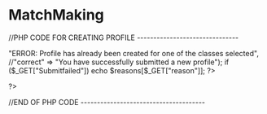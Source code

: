 MatchMaking
===========

//PHP CODE FOR CREATING PROFILE -------------------------------

<?php
//CREATE PROFILE

//these variables NEED to be filled in
$fsuid = $_SESSION['fsuid'];
$comment = $_POST['comment'];
$email = $_POST['showemail'];
$picture = $_POST['showpic'];

//courses variables in array 
$courses = $_POST['courses'];
$number = count($courses);
$total = 0;


for($i=0; $i< $number; $i++)
{
//check if there is no profile for each course
if(profilecreated($fsuid, $courses[$i] == false)
{ $total++; }
}
 
 //check if all the classes selected dont have a profile created
 // direct to the same page with message PROFILE CREATED
if ($total == $number)
{
mysql_query("INSERT INTO Profiles (FSUID, Comments, Date, showemail, showpic)
VALUES('$fsuid','$comment', CURDATE(), '$email' , '$picture' ");

die(header("location:editprofile.html?Submitfailed=true&reason=correct"));
}
//else print error that one of the classes selected has a profile already
//need to include how to get the specific class that has the profile 
//direct to the same page with error showing
else
{
die(header("location:editprofile.html?Submitfailed=true&reason=created"));
}

//put this code underneath submit code in html
//<?php $reasons = array("created" => "ERROR: Profile has already been created for one of the classes selected",
 //"correct" => "You have successfully submitted a new profile"); if ($_GET["Submitfailed"]) echo $reasons[$_GET["reason"]]; ?>

?>

//END OF PHP CODE --------------------------------------
